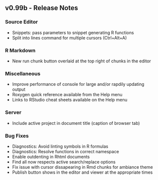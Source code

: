 
## v0.99b - Release Notes


### Source Editor

* Snippets: pass parameters to snippet generating R functions
* Split into lines command for multiple cursors (Ctrl+Alt+A)


### R Markdown

* New run chunk button overlaid at the top right of chunks in the editor


### Miscellaneous

* Improve performance of console for large and/or rapdily updating output
* Roxygen quick reference available from the Help menu
* Links to RStudio cheat sheets available on the Help menu

### Server

* Include active project in document title (caption of browser tab) 


### Bug Fixes

* Diagnostics: Avoid linting symbols in R formulas
* Diagnostics: Resolve functions in correct namespace 
* Enable outdenting in Rhtml documents
* Find all now respects active search/replace options
* Fix issue with cursor dissapearing in Rmd chunks for ambiance theme
* Publish button shows in the editor and viewer at the appropriate times


